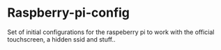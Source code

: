 # Raspberry-pi-config
Set of initial configurations for the raspeberry pi to work with the official touchscreen, a hidden ssid and stuff..
